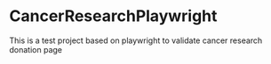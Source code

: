 # CancerResearchPlaywright
This is a test project based on playwright to validate cancer research donation page
